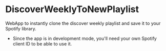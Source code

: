 # DiscoverWeeklyToNewPlaylist
WebApp to instantly clone the discover weekly playlist and save it to your Spotify library. 

- Since the app is in development mode, you'll need your own Spotify client ID to be able to use it.
